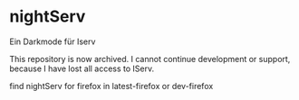 # nightServ
Ein Darkmode für Iserv

This repository is now archived. I cannot continue development or support, because I have lost all access to IServ.

find nightServ for firefox in latest-firefox or dev-firefox
